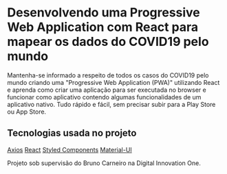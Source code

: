 # Desenvolvendo uma Progressive Web Application com React para mapear os dados do COVID19 pelo mundo

Mantenha-se informado a respeito de todos os casos do COVID19 pelo mundo criando
uma "Progressive Web Application (PWA)" utilizando React e aprenda como criar
uma aplicação para ser executada no browser e funcionar como aplicativo contendo
algumas funcionalidades de um aplicativo nativo. Tudo rápido e fácil, sem
precisar subir para a Play Store ou App Store.

## Tecnologias usada no projeto
[Axios](https://axios-http.com/docs/intro)
[React](https://pt-br.reactjs.org/)
[Styled Components](https://styled-components.com/)
[Material-UI](https://expressjs.com/pt-br/)

Projeto sob supervisão do Bruno Carneiro na Digital Innovation One.